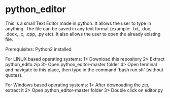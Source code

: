 # python_editor
This is a small Text Editor made in python.
It allows the user to type in anything. The file can be saved in any text format (example: .txt, .doc, .docx, .c, .cpp, .py etc). It also allows the user to open the already existing file. 


Prerequisites: Python2 installed

For LINUX based operating systems:
1> Download this repository
2> Extract python_edito.zip
3> Open python_editor-master folder
4> Open terminal and navigate to this place, then type in the command 'bash run.sh' (without quotes).

For Windows based operating systems:
1> After downoading the zip, extract it
2> Open python_editor-master folder
3> Double click on editor.py

